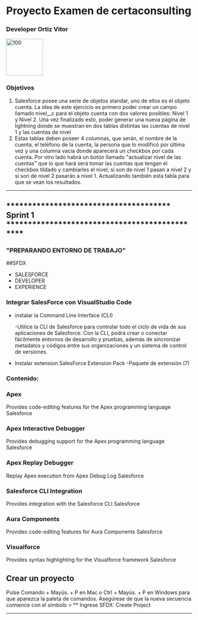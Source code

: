 # Proyecto Examen de certaconsulting

 ### Developer Ortiz Vitor
   <img src="https://avatars0.githubusercontent.com/u/57049891?s=460&u=3479716881907edaf1bbcfa5c0a6b2ac52c2817d&v=4" alt="100" width="100"/>

### Objetivos

1. Salesforce posee una serie de objetos standar, uno de ellos es el objeto cuenta. La idea de este ejercicio es primero poder crear un campo llamado 
nivel__c para el objeto cuenta con dos valores posibles: Nivel 1 y Nivel 2.
Una vez finalizado esto, poder generar una nueva página de lightning donde se muestran en dos tablas distintas las cuentas de nivel 1 y las cuentas de nivel 
2. Estas tablas deben poseer 4 columnas, que serán, el nombre de la cuenta, el teléfono de la cuenta, la persona que lo modificó por última vez y una columna 
vacía donde aparecerá un checkbox por cada cuenta.
Por otro lado habrá un botón llamado "actualizar nivel de las cuentas" que lo que hará será tomar las cuentas que tengan el checkbox tildado y cambiarles el 
nivel, si son de nivel 1 pasan a nivel 2 y si son de nivel 2 pasarán a nivel 1.
Actualizando también esta tabla para que se vean los resultados.

___

## ************************************** Sprint 1 **********************************************

### "PREPARANDO ENTORNO DE TRABAJO"

##SFDX

* SALESFORCE
* DEVELOPER
* EXPERIENCE


### Integrar SalesForce con VisualStudio Code


* instalar la Command Line Interface (CLI)

    -Utilice la CLI de Salesforce para controlar todo el ciclo de vida de sus 
    aplicaciones de Salesforce. Con la CLI, podrá crear o conectar fácilmente 
    entornos de desarrollo y pruebas, además de sincronizar metadatos y códigos 
    entre sus organizaciones y un sistema de control de versiones.

* Instalar extension SalesForce Extension Pack 
	-Paquete de extensión (7)
### Contenido:
### Apex
Provides code-editing features for the Apex programming language
Salesforce

### Apex Interactive Debugger
Provides debugging support for the Apex programming language
Salesforce

### Apex Replay Debugger
Replay Apex execution from Apex Debug Log
Salesforce

### Salesforce CLI Integration
Provides integration with the Salesforce CLI
Salesforce

### Aura Components
Provides code-editing features for Aura Components
Salesforce

### Visualforce
Provides syntax highlighting for the Visualforce framework
Salesforce


## Crear un proyecto

Pulse Comando + Mayús. + P en Mac o Ctrl + Mayús. + P en Windows para que 
aparezca la paleta de comandos.
Asegúrese de que la nueva secuencia comience con el símbolo >
** Ingrese SFDX: Create Project

___
